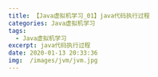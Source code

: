 ```yaml
---
title: 【Java虚拟机学习_01】java代码执行过程
categories: Java虚拟机学习
tags:
  - Java虚拟机学习
excerpt: java代码执行过程
date: 2020-01-13 20:33:36
img:  /images/jvm/jvm.jpg
---
```




